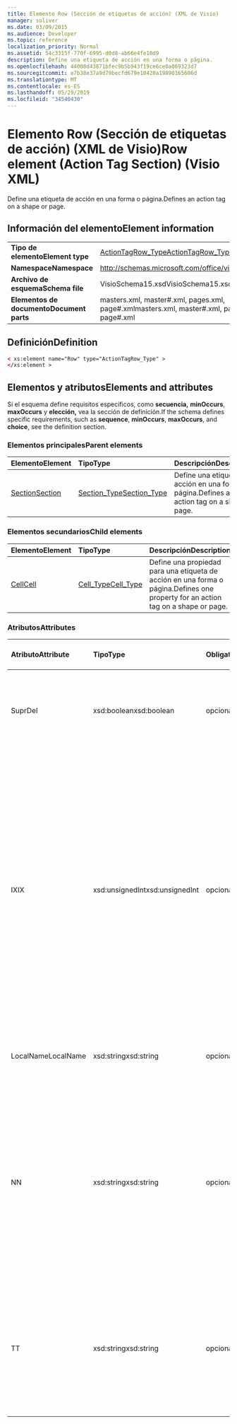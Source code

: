 ```yaml
---
title: Elemento Row (Sección de etiquetas de acción) (XML de Visio)
manager: soliver
ms.date: 03/09/2015
ms.audience: Developer
ms.topic: reference
localization_priority: Normal
ms.assetid: 54c3315f-770f-6995-d0d8-ab66e4fe10d9
description: Define una etiqueta de acción en una forma o página.
ms.openlocfilehash: 44008d43871bfec9b5b943f19ce6ce0a069323d7
ms.sourcegitcommit: e7b38e37a9d79becfd679e10420a19890165606d
ms.translationtype: MT
ms.contentlocale: es-ES
ms.lasthandoff: 05/29/2019
ms.locfileid: "34540430"
---
```

# <a name="row-element-action-tag-section-visio-xml"></a><span data-ttu-id="13815-103">Elemento Row (Sección de etiquetas de acción) (XML de Visio)</span><span class="sxs-lookup"><span data-stu-id="13815-103">Row element (Action Tag Section) (Visio XML)</span></span>

<span data-ttu-id="13815-104">Define una etiqueta de acción en una forma o página.</span><span class="sxs-lookup"><span data-stu-id="13815-104">Defines an action tag on a shape or page.</span></span>
  
## <a name="element-information"></a><span data-ttu-id="13815-105">Información del elemento</span><span class="sxs-lookup"><span data-stu-id="13815-105">Element information</span></span>

|||
|:-----|:-----|
|<span data-ttu-id="13815-106">**Tipo de elemento**</span><span class="sxs-lookup"><span data-stu-id="13815-106">**Element type**</span></span> <br/> |[<span data-ttu-id="13815-107">ActionTagRow_Type</span><span class="sxs-lookup"><span data-stu-id="13815-107">ActionTagRow_Type</span></span>](actiontagrow_type-complextypevisio-xml.md) <br/> |
|<span data-ttu-id="13815-108">**Namespace**</span><span class="sxs-lookup"><span data-stu-id="13815-108">**Namespace**</span></span> <br/> |http://schemas.microsoft.com/office/visio/2012/main  <br/> |
|<span data-ttu-id="13815-109">**Archivo de esquema**</span><span class="sxs-lookup"><span data-stu-id="13815-109">**Schema file**</span></span> <br/> |<span data-ttu-id="13815-110">VisioSchema15.xsd</span><span class="sxs-lookup"><span data-stu-id="13815-110">VisioSchema15.xsd</span></span>  <br/> |
|<span data-ttu-id="13815-111">**Elementos de documento**</span><span class="sxs-lookup"><span data-stu-id="13815-111">**Document parts**</span></span> <br/> |<span data-ttu-id="13815-112">masters.xml, master#.xml, pages.xml, page#.xml</span><span class="sxs-lookup"><span data-stu-id="13815-112">masters.xml, master#.xml, pages.xml, page#.xml</span></span>  <br/> |
   
## <a name="definition"></a><span data-ttu-id="13815-113">Definición</span><span class="sxs-lookup"><span data-stu-id="13815-113">Definition</span></span>

```XML
< xs:element name="Row" type="ActionTagRow_Type" >
</xs:element >
```

## <a name="elements-and-attributes"></a><span data-ttu-id="13815-114">Elementos y atributos</span><span class="sxs-lookup"><span data-stu-id="13815-114">Elements and attributes</span></span>

<span data-ttu-id="13815-115">Si el esquema define requisitos específicos, como **secuencia,** **minOccurs**, **maxOccurs** y **elección,** vea la sección de definición.</span><span class="sxs-lookup"><span data-stu-id="13815-115">If the schema defines specific requirements, such as **sequence**, **minOccurs**, **maxOccurs**, and **choice**, see the definition section.</span></span> 
  
### <a name="parent-elements"></a><span data-ttu-id="13815-116">Elementos principales</span><span class="sxs-lookup"><span data-stu-id="13815-116">Parent elements</span></span>

|<span data-ttu-id="13815-117">**Elemento**</span><span class="sxs-lookup"><span data-stu-id="13815-117">**Element**</span></span>|<span data-ttu-id="13815-118">**Tipo**</span><span class="sxs-lookup"><span data-stu-id="13815-118">**Type**</span></span>|<span data-ttu-id="13815-119">**Descripción**</span><span class="sxs-lookup"><span data-stu-id="13815-119">**Description**</span></span>|
|:-----|:-----|:-----|
|[<span data-ttu-id="13815-120">Section</span><span class="sxs-lookup"><span data-stu-id="13815-120">Section</span></span>](section-element-sheet_type-complextypevisio-xml.md) <br/> |[<span data-ttu-id="13815-121">Section_Type</span><span class="sxs-lookup"><span data-stu-id="13815-121">Section_Type</span></span>](section_type-complextypevisio-xml.md) <br/> |<span data-ttu-id="13815-122">Define una etiqueta de acción en una forma o página.</span><span class="sxs-lookup"><span data-stu-id="13815-122">Defines an action tag on a shape or page.</span></span>  <br/> |
   
### <a name="child-elements"></a><span data-ttu-id="13815-123">Elementos secundarios</span><span class="sxs-lookup"><span data-stu-id="13815-123">Child elements</span></span>

|<span data-ttu-id="13815-124">**Elemento**</span><span class="sxs-lookup"><span data-stu-id="13815-124">**Element**</span></span>|<span data-ttu-id="13815-125">**Tipo**</span><span class="sxs-lookup"><span data-stu-id="13815-125">**Type**</span></span>|<span data-ttu-id="13815-126">**Descripción**</span><span class="sxs-lookup"><span data-stu-id="13815-126">**Description**</span></span>|
|:-----|:-----|:-----|
|[<span data-ttu-id="13815-127">Cell</span><span class="sxs-lookup"><span data-stu-id="13815-127">Cell</span></span>](cell-element-action-tag-sectionvisio-xml.md) <br/> |[<span data-ttu-id="13815-128">Cell_Type</span><span class="sxs-lookup"><span data-stu-id="13815-128">Cell_Type</span></span>](cell_type-complextypevisio-xml.md) <br/> |<span data-ttu-id="13815-129">Define una propiedad para una etiqueta de acción en una forma o página.</span><span class="sxs-lookup"><span data-stu-id="13815-129">Defines one property for an action tag on a shape or page.</span></span>  <br/> |
   
### <a name="attributes"></a><span data-ttu-id="13815-130">Atributos</span><span class="sxs-lookup"><span data-stu-id="13815-130">Attributes</span></span>

|<span data-ttu-id="13815-131">**Atributo**</span><span class="sxs-lookup"><span data-stu-id="13815-131">**Attribute**</span></span>|<span data-ttu-id="13815-132">**Tipo**</span><span class="sxs-lookup"><span data-stu-id="13815-132">**Type**</span></span>|<span data-ttu-id="13815-133">**Obligatorio**</span><span class="sxs-lookup"><span data-stu-id="13815-133">**Required**</span></span>|<span data-ttu-id="13815-134">**Descripción**</span><span class="sxs-lookup"><span data-stu-id="13815-134">**Description**</span></span>|<span data-ttu-id="13815-135">**Posibles valores**</span><span class="sxs-lookup"><span data-stu-id="13815-135">**Possible values**</span></span>|
|:-----|:-----|:-----|:-----|:-----|
|<span data-ttu-id="13815-136">Supr</span><span class="sxs-lookup"><span data-stu-id="13815-136">Del</span></span>  <br/> |<span data-ttu-id="13815-137">xsd:boolean</span><span class="sxs-lookup"><span data-stu-id="13815-137">xsd:boolean</span></span>  <br/> |<span data-ttu-id="13815-138">opcional</span><span class="sxs-lookup"><span data-stu-id="13815-138">optional</span></span>  <br/> |<span data-ttu-id="13815-139">Especifica si se ha eliminado una fila que se heredaría de una forma maestra.</span><span class="sxs-lookup"><span data-stu-id="13815-139">Specifies whether a row that would otherwise be inherited from a master shape has been deleted.</span></span>  <br/> |<span data-ttu-id="13815-140">Valores del tipo xsd:boolean.</span><span class="sxs-lookup"><span data-stu-id="13815-140">Values of the xsd:boolean type.</span></span>  <br/> |
|<span data-ttu-id="13815-141">IX</span><span class="sxs-lookup"><span data-stu-id="13815-141">IX</span></span>  <br/> |<span data-ttu-id="13815-142">xsd:unsignedInt</span><span class="sxs-lookup"><span data-stu-id="13815-142">xsd:unsignedInt</span></span>  <br/> |<span data-ttu-id="13815-143">opcional</span><span class="sxs-lookup"><span data-stu-id="13815-143">optional</span></span>  <br/> |<span data-ttu-id="13815-144">Especifica el identificador único de la fila.</span><span class="sxs-lookup"><span data-stu-id="13815-144">Specifies the one-based identifier for the row.</span></span> <span data-ttu-id="13815-145">Debe ser distinto y mayor que otros identificadores de la misma sección. El atributo IX solo se usa para las secciones Character, Connection, Field, FillGradient, Geometry, Layer, LineGradient, Paragraph, Reviewer, Scratch y Tabs.</span><span class="sxs-lookup"><span data-stu-id="13815-145">It should be unqiue and greater than other identifiers in the same section.The IX attribute is only used for the Character, Connection, Field, FillGradient, Geometry, Layer, LineGradient, Paragraph, Reviewer, Scratch, and Tabs sections.</span></span> <span data-ttu-id="13815-146">Una fila solo puede tener uno de los atributos IX o N.</span><span class="sxs-lookup"><span data-stu-id="13815-146">A row can only have one of the IX or N attributes.</span></span>  <br/> |<span data-ttu-id="13815-147">Valores del tipo xsd:unsignedInt.</span><span class="sxs-lookup"><span data-stu-id="13815-147">Values of the xsd:unsignedInt type.</span></span>  <br/> |
|<span data-ttu-id="13815-148">LocalName</span><span class="sxs-lookup"><span data-stu-id="13815-148">LocalName</span></span>  <br/> |<span data-ttu-id="13815-149">xsd:string</span><span class="sxs-lookup"><span data-stu-id="13815-149">xsd:string</span></span>  <br/> |<span data-ttu-id="13815-150">opcional</span><span class="sxs-lookup"><span data-stu-id="13815-150">optional</span></span>  <br/> |<span data-ttu-id="13815-151">Especifica el nombre único dependiente del idioma de la fila.</span><span class="sxs-lookup"><span data-stu-id="13815-151">Specifies the unique language-dependent name of the row.</span></span>  <br/> |<span data-ttu-id="13815-152">Valores del tipo xsd:string.</span><span class="sxs-lookup"><span data-stu-id="13815-152">Values of the xsd:string type.</span></span>  <br/> |
|<span data-ttu-id="13815-153">N</span><span class="sxs-lookup"><span data-stu-id="13815-153">N</span></span>  <br/> |<span data-ttu-id="13815-154">xsd:string</span><span class="sxs-lookup"><span data-stu-id="13815-154">xsd:string</span></span>  <br/> |<span data-ttu-id="13815-155">opcional</span><span class="sxs-lookup"><span data-stu-id="13815-155">optional</span></span>  <br/> |<span data-ttu-id="13815-156">Especifica el nombre único independiente del idioma de la fila. El atributo N solo se usa para las secciones User, Property, Actions, Control, Connection, Hyperlink y ActionTag.</span><span class="sxs-lookup"><span data-stu-id="13815-156">Specifies the unique language-independent name of the row.The N attribute is only used for the User, Property, Actions, Control, Connection, Hyperlink, and ActionTag sections.</span></span> <span data-ttu-id="13815-157">Una fila solo puede tener uno de los atributos IX o N.</span><span class="sxs-lookup"><span data-stu-id="13815-157">A row can only have one of the IX or N attributes.</span></span>  <br/> |<span data-ttu-id="13815-158">Valores del tipo xsd:string.</span><span class="sxs-lookup"><span data-stu-id="13815-158">Values of the xsd:string type.</span></span>  <br/> |
|<span data-ttu-id="13815-159">T</span><span class="sxs-lookup"><span data-stu-id="13815-159">T</span></span>  <br/> |<span data-ttu-id="13815-160">xsd:string</span><span class="sxs-lookup"><span data-stu-id="13815-160">xsd:string</span></span>  <br/> |<span data-ttu-id="13815-161">opcional</span><span class="sxs-lookup"><span data-stu-id="13815-161">optional</span></span>  <br/> |<span data-ttu-id="13815-162">Especifica el tipo de la ruta geométrica representada por la fila y usada en la visualización de geometría.</span><span class="sxs-lookup"><span data-stu-id="13815-162">Specifies the type of the geometric path represented by the row and used in geometry visualization.</span></span> <span data-ttu-id="13815-163">El atributo T solo se usa para la sección Geometría.</span><span class="sxs-lookup"><span data-stu-id="13815-163">The T attribute is only used for the Geometry section.</span></span>  <br/> |<span data-ttu-id="13815-164">Valores del tipo xsd:string.</span><span class="sxs-lookup"><span data-stu-id="13815-164">Values of the xsd:string type.</span></span>  <br/> |
   

